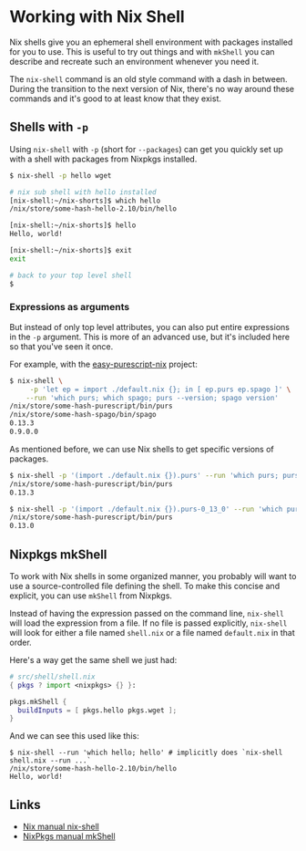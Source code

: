 # Working with Nix Shell

Nix shells give you an ephemeral shell environment with packages installed for you to use. This is useful to try out things and with `mkShell` you can describe and recreate such an environment whenever you need it.

The `nix-shell` command is an old style command with a dash in between. During the transition to the next version of Nix, there's no way around these commands and it's good to at least know that they exist.

## Shells with `-p`

Using `nix-shell` with `-p` (short for `--packages`) can get you quickly set up with a shell with packages from Nixpkgs installed.

```bash
$ nix-shell -p hello wget

# nix sub shell with hello installed
[nix-shell:~/nix-shorts]$ which hello
/nix/store/some-hash-hello-2.10/bin/hello

[nix-shell:~/nix-shorts]$ hello
Hello, world!

[nix-shell:~/nix-shorts]$ exit
exit

# back to your top level shell
$
```

### Expressions as arguments

But instead of only top level attributes, you can also put entire expressions in the `-p` argument. This is more of an advanced use, but it's included here so that you've seen it once.

For example, with the [easy-purescript-nix](https://github.com/justinwoo/easy-purescript-nix/) project:

```bash
$ nix-shell \
     -p 'let ep = import ./default.nix {}; in [ ep.purs ep.spago ]' \
    --run 'which purs; which spago; purs --version; spago version'
/nix/store/some-hash-purescript/bin/purs
/nix/store/some-hash-spago/bin/spago
0.13.3
0.9.0.0
```

As mentioned before, we can use Nix shells to get specific versions of packages.

```bash
$ nix-shell -p '(import ./default.nix {}).purs' --run 'which purs; purs --version'
/nix/store/some-hash-purescript/bin/purs
0.13.3
```

```bash
$ nix-shell -p '(import ./default.nix {}).purs-0_13_0' --run 'which purs; purs --version'
/nix/store/some-hash-purescript/bin/purs
0.13.0
```

## Nixpkgs mkShell

To work with Nix shells in some organized manner, you probably will want to use a source-controlled file defining the shell. To make this concise and explicit, you can use `mkShell` from Nixpkgs.

Instead of having the expression passed on the command line, `nix-shell` will load the expression from a file. If no file is passed explicitly, `nix-shell` will look for either a file named `shell.nix` or a file named `default.nix` in that order.

Here's a way get the same shell we just had:

```nix
# src/shell/shell.nix
{ pkgs ? import <nixpkgs> {} }:

pkgs.mkShell {
  buildInputs = [ pkgs.hello pkgs.wget ];
}
```

And we can see this used like this:

```console
$ nix-shell --run 'which hello; hello' # implicitly does `nix-shell shell.nix --run ...`
/nix/store/some-hash-hello-2.10/bin/hello
Hello, world!
```

## Links

* [Nix manual nix-shell](https://nixos.org/nix/manual/#sec-nix-shell)
* [NixPkgs manual mkShell](https://nixos.org/nixpkgs/manual/#sec-pkgs-mkShell)
